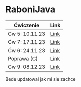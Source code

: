 # RaboniJava


|Ćwiczenie | Link |
|----------|----------------------------------------------------------------------------------|
|Ćw 5: 10.11.23 | [Link](https://github.com/11ArkaN/RaboniJava/blob/main/RaboniJava/src/Main.java) |
| Ćw 7: 17.11.23 | [Link](https://github.com/11ArkaN/RaboniJava/tree/17.11.23)                      |
| Ćw 6: 24.11.23 | [Link](https://github.com/11ArkaN/RaboniJava/tree/24.11.23)                      |
| Poprawa (C)  | [Link](https://github.com/11ArkaN/RaboniJava/tree/Poprawa_C)                      |
| Ćw 9: 08.12.23 | [Link](https://github.com/11ArkaN/RaboniJava/tree/8.12.23)                      |


Bede updatowal jak mi sie zachce
